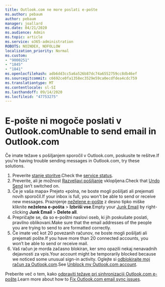 ```yaml
---
title: Outlook.com ne more poslati e-pošte
ms.author: pebaum
author: pebaum
manager: joallard
ms.date: 04/21/2020
ms.audience: Admin
ms.topic: article
ms.service: o365-administration
ROBOTS: NOINDEX, NOFOLLOW
localization_priority: Normal
ms.custom:
- "9000251"
- "1845"
- "1841"
ms.openlocfilehash: adb6dd3cc5a6a526b87dc74a6552759cc8db46ef
ms.sourcegitcommit: c6692ce0fa1358ec3529e59ca0ecdfdea4cdc759
ms.translationtype: MT
ms.contentlocale: sl-SI
ms.lasthandoff: 09/14/2020
ms.locfileid: "47753275"
---
```

# <a name="unable-to-send-email-in-outlookcom"></a><span data-ttu-id="0b0b7-102">E-pošte ni mogoče poslati v Outlook.com</span><span class="sxs-lookup"><span data-stu-id="0b0b7-102">Unable to send email in Outlook.com</span></span>

<span data-ttu-id="0b0b7-103">Če imate težave s pošiljanjem sporočil v Outlook.com, poskusite te rešitve.</span><span class="sxs-lookup"><span data-stu-id="0b0b7-103">If you're having trouble sending messages in Outlook.com, try these solutions.</span></span>

1. <span data-ttu-id="0b0b7-104">Preverite [stanje storitve](https://go.microsoft.com/fwlink/p/?linkid=837482).</span><span class="sxs-lookup"><span data-stu-id="0b0b7-104">Check the [service status](https://go.microsoft.com/fwlink/p/?linkid=837482).</span></span> 
2. <span data-ttu-id="0b0b7-105">Preverite, ali je možnost [Razveljavi pošiljanje](https://outlook.live.com/mail/options/mail/messageContent/undoSend) vklopljena.</span><span class="sxs-lookup"><span data-stu-id="0b0b7-105">Check that [Undo Send](https://outlook.live.com/mail/options/mail/messageContent/undoSend) isn’t switched on.</span></span>
3. <span data-ttu-id="0b0b7-106">Če je vaša mapa» Prejeto «polna, ne boste mogli pošiljati ali prejemati novih sporočil.</span><span class="sxs-lookup"><span data-stu-id="0b0b7-106">If your inbox is full, you won't be able to send or receive new messages.</span></span> <span data-ttu-id="0b0b7-107">Praznjenje [neželene e-pošte](https://outlook.live.com/mail/junkemail) z desno tipko miške kliknite **neželena e-pošta**  >  **Izbriši vse**.</span><span class="sxs-lookup"><span data-stu-id="0b0b7-107">Empty your [Junk Email](https://outlook.live.com/mail/junkemail) by right-clicking **Junk Email** > **Delete all**.</span></span>
4. <span data-ttu-id="0b0b7-108">Prepričajte se, da so e-poštni naslovi oseb, ki jih poskušate poslati, pravilno oblikovani.</span><span class="sxs-lookup"><span data-stu-id="0b0b7-108">Make sure that the email addresses of the people you are trying to send to are formatted correctly.</span></span>
5. <span data-ttu-id="0b0b7-109">Če imate več kot 20 povezanih računov, ne boste mogli pošiljati ali prejemati pošte.</span><span class="sxs-lookup"><span data-stu-id="0b0b7-109">If you have more than 20 connected accounts, you won’t be able to send or receive mail.</span></span>
6. <span data-ttu-id="0b0b7-110">Vaš račun je morda začasno blokiran, ker smo opazili nekaj nenavadnih dejavnosti za vpis.</span><span class="sxs-lookup"><span data-stu-id="0b0b7-110">Your account might be temporarily blocked because we noticed some unusual sign-in activity.</span></span> <span data-ttu-id="0b0b7-111">Oglejte si [odblokirajte moj račun za Outlook.com](https://support.office.com/article/f4ad2701-d166-4d8b-8a6a-9af2a1f8a4c4).</span><span class="sxs-lookup"><span data-stu-id="0b0b7-111">See [Unblock my Outlook.com account](https://support.office.com/article/f4ad2701-d166-4d8b-8a6a-9af2a1f8a4c4).</span></span>

<span data-ttu-id="0b0b7-112">Preberite več o tem, kako [odpraviti težave pri sinhronizaciji Outlook.com e-pošte](https://support.office.com/article/d39e3341-8d79-4bf1-b3c7-ded602233642).</span><span class="sxs-lookup"><span data-stu-id="0b0b7-112">Learn more about how to [Fix Outlook.com email sync issues](https://support.office.com/article/d39e3341-8d79-4bf1-b3c7-ded602233642).</span></span>